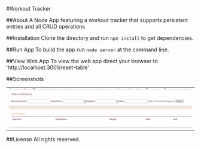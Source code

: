 #Workout Tracker

##About
A Node App featuring a workout tracker that supports persistent entries and all CRUD operations

##Installation
Clone the directory and run `npm install` to get dependencies.

##Run App
To build the app run `node server` at the command line.

##View Web App
To view the web app direct your browser to 'http://localhost:3001/reset-table'


##Screenshots
<table>
    <tr>
        <td>
            <img alt="reset-table" src="screenshots/add_workout.png">
        </td>
    </tr>
</table>


##License
All rights reserved.




     
     
